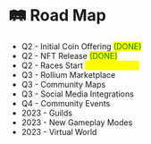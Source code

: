 # 🛤 Road Map

* Q2 - Initial Coin Offering <mark style="color:green;">(DONE)</mark>
* Q2 - NFT Release <mark style="color:green;">(DONE)</mark>
* Q2 - Races Start <mark style="color:yellow;">(In Progress...)</mark>
* Q3 - Rollium Marketplace
* Q3 - Community Maps
* Q3 - Social Media Integrations
* Q4 - Community Events
* 2023 - Guilds
* 2023 - New Gameplay Modes
* 2023 - Virtual World
